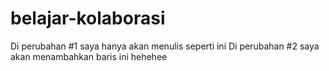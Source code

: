 # belajar-kolaborasi
Di perubahan #1 saya hanya akan menulis seperti ini
Di perubahan #2 saya akan menambahkan baris ini hehehee
